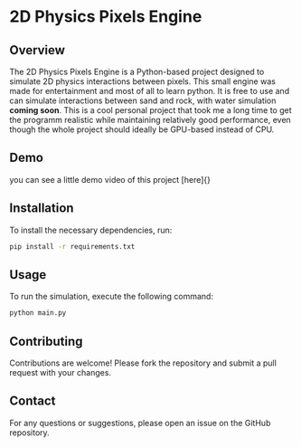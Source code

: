 # 2D Physics Pixels Engine

## Overview
The 2D Physics Pixels Engine is a Python-based project designed to simulate 2D physics interactions between pixels. This small engine was made for entertainment and most of all to learn python. It is free to use and can simulate interactions between sand and rock, with water simulation **coming soon**. This is a cool personal project that took me a long time to get the programm realistic while maintaining relatively good performance, even though the whole project should ideally be GPU-based instead of CPU.

## Demo
you can see a little demo video of this project [here]{}

## Installation
To install the necessary dependencies, run:
```bash
pip install -r requirements.txt
```

## Usage
To run the simulation, execute the following command:
```bash
python main.py
```

## Contributing
Contributions are welcome! Please fork the repository and submit a pull request with your changes.

## Contact
For any questions or suggestions, please open an issue on the GitHub repository.

